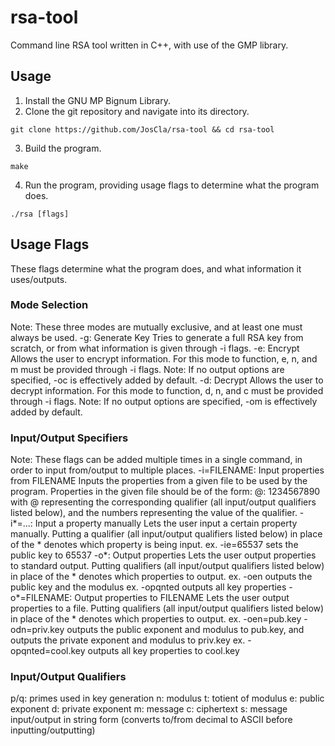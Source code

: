 # rsa-tool
Command line RSA tool written in C++, with use of the GMP library.

## Usage
1. Install the GNU MP Bignum Library.
2. Clone the git repository and navigate into its directory.
```console
git clone https://github.com/JosCla/rsa-tool && cd rsa-tool
```
3. Build the program.
```console
make
```
4. Run the program, providing usage flags to determine what the program does.
```console
./rsa [flags]
```

## Usage Flags
These flags determine what the program does, and what information it uses/outputs.

### Mode Selection
Note: These three modes are mutually exclusive, and at least one must always be used.
-g: Generate Key
  Tries to generate a full RSA key from scratch, or from what information is given through -i flags.
-e: Encrypt
	Allows the user to encrypt information.
  For this mode to function, e, n, and m must be provided through -i flags.
  Note: If no output options are specified, -oc is effectively added by default.
-d: Decrypt
  Allows the user to decrypt information.
  For this mode to function, d, n, and c must be provided through -i flags.
  Note: If no output options are specified, -om is effectively added by default.

### Input/Output Specifiers
Note: These flags can be added multiple times in a single command, in order to input from/output to multiple places.
-i=FILENAME: Input properties from FILENAME
  Inputs the properties from a given file to be used by the program.
  Properties in the given file should be of the form:
    @: 1234567890
  with @ representing the corresponding qualifier (all input/output qualifiers listed below),
  and the numbers representing the value of the qualifier.
-i*=...: Input a property manually
  Lets the user input a certain property manually.
  Putting a qualifier (all input/output qualifiers listed below) in place of the * denotes which property is being input.
	ex. -ie=65537 sets the public key to 65537
-o*: Output properties
  Lets the user output properties to standard output.
  Putting qualifiers (all input/output qualifiers listed below) in place of the * denotes which properties to output.
	ex. -oen outputs the public key and the modulus
	ex. -opqnted outputs all key properties
-o*=FILENAME: Output properties to FILENAME
  Lets the user output properties to a file.
  Putting qualifiers (all input/output qualifiers listed below) in place of the * denotes which properties to output.
	ex. -oen=pub.key -odn=priv.key outputs the public exponent and modulus to pub.key, and outputs the private exponent and modulus to priv.key
	ex. -opqnted=cool.key outputs all key properties to cool.key

### Input/Output Qualifiers
  p/q: primes used in key generation
  n: modulus
  t: totient of modulus
  e: public exponent
  d: private exponent
  m: message
  c: ciphertext
  s: message input/output in string form (converts to/from decimal to ASCII before inputting/outputting)
